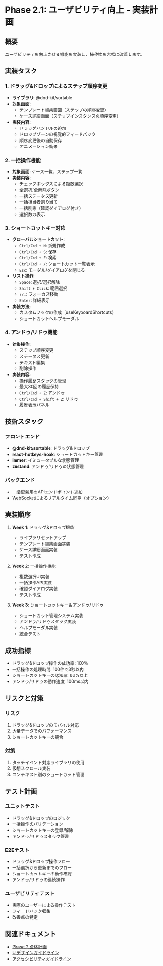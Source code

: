# Phase 2.1: ユーザビリティ向上 - 実装計画

## 概要
ユーザビリティを向上させる機能を実装し、操作性を大幅に改善します。

## 実装タスク

### 1. ドラッグ&ドロップによるステップ順序変更
- **ライブラリ**: @dnd-kit/sortable
- **対象画面**:
  - テンプレート編集画面（ステップの順序変更）
  - ケース詳細画面（ステップインスタンスの順序変更）
- **実装内容**:
  - ドラッグハンドルの追加
  - ドロップゾーンの視覚的フィードバック
  - 順序変更後の自動保存
  - アニメーション効果

### 2. 一括操作機能
- **対象画面**: ケース一覧、ステップ一覧
- **実装内容**:
  - チェックボックスによる複数選択
  - 全選択/全解除ボタン
  - 一括ステータス更新
  - 一括担当者割り当て
  - 一括削除（確認ダイアログ付き）
  - 選択数の表示

### 3. ショートカットキー対応
- **グローバルショートカット**:
  - `Ctrl/Cmd + N`: 新規作成
  - `Ctrl/Cmd + S`: 保存
  - `Ctrl/Cmd + F`: 検索
  - `Ctrl/Cmd + /`: ショートカット一覧表示
  - `Esc`: モーダル/ダイアログを閉じる
- **リスト操作**:
  - `Space`: 選択/選択解除
  - `Shift + Click`: 範囲選択
  - `↑/↓`: フォーカス移動
  - `Enter`: 詳細表示
- **実装方法**:
  - カスタムフックの作成（useKeyboardShortcuts）
  - ショートカットヘルプモーダル

### 4. アンドゥ/リドゥ機能
- **対象操作**:
  - ステップ順序変更
  - ステータス更新
  - テキスト編集
  - 削除操作
- **実装内容**:
  - 操作履歴スタックの管理
  - 最大30回の履歴保持
  - `Ctrl/Cmd + Z`: アンドゥ
  - `Ctrl/Cmd + Shift + Z`: リドゥ
  - 履歴表示パネル

## 技術スタック

### フロントエンド
- **@dnd-kit/sortable**: ドラッグ&ドロップ
- **react-hotkeys-hook**: ショートカットキー管理
- **immer**: イミュータブルな状態管理
- **zustand**: アンドゥ/リドゥの状態管理

### バックエンド
- 一括更新用のAPIエンドポイント追加
- WebSocketによるリアルタイム同期（オプション）

## 実装順序

1. **Week 1**: ドラッグ&ドロップ機能
   - ライブラリセットアップ
   - テンプレート編集画面実装
   - ケース詳細画面実装
   - テスト作成

2. **Week 2**: 一括操作機能
   - 複数選択UI実装
   - 一括操作API実装
   - 確認ダイアログ実装
   - テスト作成

3. **Week 3**: ショートカットキー＆アンドゥ/リドゥ
   - ショートカット管理システム実装
   - アンドゥ/リドゥスタック実装
   - ヘルプモーダル実装
   - 統合テスト

## 成功指標

- ドラッグ&ドロップ操作の成功率: 100%
- 一括操作の処理時間: 100件で3秒以内
- ショートカットキーの認知率: 80%以上
- アンドゥ/リドゥの動作速度: 100ms以内

## リスクと対策

### リスク
1. ドラッグ&ドロップのモバイル対応
2. 大量データでのパフォーマンス
3. ショートカットキーの競合

### 対策
1. タッチイベント対応ライブラリの使用
2. 仮想スクロール実装
3. コンテキスト別のショートカット管理

## テスト計画

### ユニットテスト
- ドラッグ&ドロップのロジック
- 一括操作のバリデーション
- ショートカットキーの登録/解除
- アンドゥ/リドゥスタック管理

### E2Eテスト
- ドラッグ&ドロップ操作フロー
- 一括選択から更新までのフロー
- ショートカットキーの動作確認
- アンドゥ/リドゥの連続操作

### ユーザビリティテスト
- 実際のユーザーによる操作テスト
- フィードバック収集
- 改善点の特定

## 関連ドキュメント

- [Phase 2 全体計画](./phase2_plan.md)
- [UIデザインガイドライン](./ui_design_guidelines.md)
- [アクセシビリティガイドライン](./accessibility_guidelines.md)
